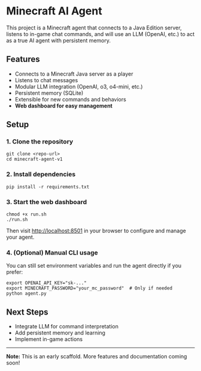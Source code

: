 # Minecraft AI Agent

This project is a Minecraft agent that connects to a Java Edition server, listens to in-game chat commands, and will use an LLM (OpenAI, etc.) to act as a true AI agent with persistent memory.

## Features
- Connects to a Minecraft Java server as a player
- Listens to chat messages
- Modular LLM integration (OpenAI, o3, o4-mini, etc.)
- Persistent memory (SQLite)
- Extensible for new commands and behaviors
- **Web dashboard for easy management**

## Setup

### 1. Clone the repository
```
git clone <repo-url>
cd minecraft-agent-v1
```

### 2. Install dependencies
```
pip install -r requirements.txt
```

### 3. Start the web dashboard
```
chmod +x run.sh
./run.sh
```

Then visit [http://localhost:8501](http://localhost:8501) in your browser to configure and manage your agent.

### 4. (Optional) Manual CLI usage
You can still set environment variables and run the agent directly if you prefer:
```
export OPENAI_API_KEY="sk-..."
export MINECRAFT_PASSWORD="your_mc_password"  # Only if needed
python agent.py
```

## Next Steps
- Integrate LLM for command interpretation
- Add persistent memory and learning
- Implement in-game actions

---

**Note:** This is an early scaffold. More features and documentation coming soon! 
